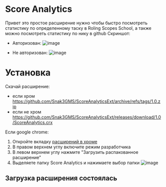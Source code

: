 # Score Analytics
Привет это простое расширение нужно чтобы быстро посмотреть статистику по определенному таску в Roling Scopes School, а также можно посмотреть статистику по нику в github
Скриншот:
- Авторизован:
  ![image](https://user-images.githubusercontent.com/36984325/115585811-a16d6680-a2d4-11eb-9ea4-d3a0f9118903.png)

- Не авторизован:
  ![image](https://user-images.githubusercontent.com/36984325/115585587-6cf9aa80-a2d4-11eb-8679-a0cdce3306cd.png)

# Установка
Скачай расширение:
 - если хром https://github.com/Snak3GMS/ScoreAnalyticsExt/archive/refs/tags/1.0.zip
 - если не хром https://github.com/Snak3GMS/ScoreAnalyticsExt/releases/download/1.0/ScoreAnalytics.crx

Если google chrome: 
  1. Откройте вкладку [расширений в хроме](chrome://extensions/)
  2. В правом верхнем углу включите режим разработчика
  3. В левом верхнем углу нажмите "Загрузить распакованное расширение"
  4. Выделяете папку Score Analytics и нажимаете выбор папки
![image](https://user-images.githubusercontent.com/36984325/115588323-4a1cc580-a2d7-11eb-82fd-85c1cfcd8a8e.png)
## Загрузка расширения состоялась
